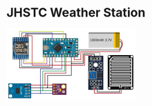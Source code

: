 # JHSTC Weather Station
![](https://github.com/hasibkyau/JHSTC/blob/master/ESP_32/JHSTC_Weather_Station/CircuitDiagram.png)


